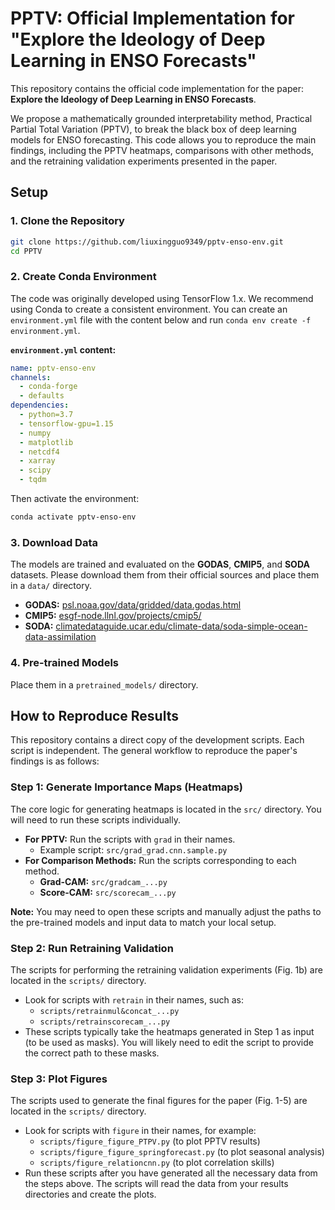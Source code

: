 # PPTV: Official Implementation for "Explore the Ideology of Deep Learning in ENSO Forecasts"

This repository contains the official code implementation for the paper: **Explore the Ideology of Deep Learning in ENSO Forecasts**.

We propose a mathematically grounded interpretability method, Practical Partial Total Variation (PPTV), to break the black box of deep learning models for ENSO forecasting. This code allows you to reproduce the main findings, including the PPTV heatmaps, comparisons with other methods, and the retraining validation experiments presented in the paper.

## Setup

### 1. Clone the Repository
```bash
git clone https://github.com/liuxingguo9349/pptv-enso-env.git
cd PPTV
```

### 2. Create Conda Environment
The code was originally developed using TensorFlow 1.x. We recommend using Conda to create a consistent environment. You can create an `environment.yml` file with the content below and run `conda env create -f environment.yml`.

**`environment.yml` content:**
```yml
name: pptv-enso-env
channels:
  - conda-forge
  - defaults
dependencies:
  - python=3.7
  - tensorflow-gpu=1.15
  - numpy
  - matplotlib
  - netcdf4
  - xarray
  - scipy
  - tqdm
```
Then activate the environment:
```bash
conda activate pptv-enso-env
```

### 3. Download Data
The models are trained and evaluated on the **GODAS**, **CMIP5**, and **SODA** datasets. Please download them from their official sources and place them in a `data/` directory.

*   **GODAS:** [psl.noaa.gov/data/gridded/data.godas.html](https://www.psl.noaa.gov/data/gridded/data.godas.html)
*   **CMIP5:** [esgf-node.llnl.gov/projects/cmip5/](https://esgf-node.llnl.gov/projects/cmip5/)
*   **SODA:** [climatedataguide.ucar.edu/climate-data/soda-simple-ocean-data-assimilation](https://climatedataguide.ucar.edu/climate-data/soda-simple-ocean-data-assimilation)

### 4. Pre-trained Models
Place them in a `pretrained_models/` directory.

## How to Reproduce Results

This repository contains a direct copy of the development scripts. Each script is independent. The general workflow to reproduce the paper's findings is as follows:

### Step 1: Generate Importance Maps (Heatmaps)

The core logic for generating heatmaps is located in the `src/` directory. You will need to run these scripts individually.

*   **For PPTV:** Run the scripts with `grad` in their names.
    *   Example script: `src/grad_grad.cnn.sample.py`
*   **For Comparison Methods:** Run the scripts corresponding to each method.
    *   **Grad-CAM:** `src/gradcam_...py`
    *   **Score-CAM:** `src/scorecam_...py`

**Note:** You may need to open these scripts and manually adjust the paths to the pre-trained models and input data to match your local setup.

### Step 2: Run Retraining Validation

The scripts for performing the retraining validation experiments (Fig. 1b) are located in the `scripts/` directory.

*   Look for scripts with `retrain` in their names, such as:
    *   `scripts/retrainmul&concat_...py`
    *   `scripts/retrainscorecam_...py`
*   These scripts typically take the heatmaps generated in Step 1 as input (to be used as masks). You will likely need to edit the script to provide the correct path to these masks.

### Step 3: Plot Figures

The scripts used to generate the final figures for the paper (Fig. 1-5) are located in the `scripts/` directory.

*   Look for scripts with `figure` in their names, for example:
    *   `scripts/figure_figure_PTPV.py` (to plot PPTV results)
    *   `scripts/figure_figure_springforecast.py` (to plot seasonal analysis)
    *   `scripts/figure_relationcnn.py` (to plot correlation skills)
*   Run these scripts after you have generated all the necessary data from the steps above. The scripts will read the data from your results directories and create the plots.
